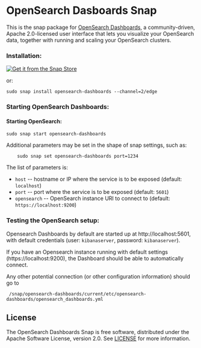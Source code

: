 # OpenSearch Dasboards Snap

[//]: # (<h1 align="center">)
[//]: # (  <a href="https://opensearch.org/">)
[//]: # (    <img src="https://opensearch.org/assets/brand/PNG/Logo/opensearch_logo_default.png" alt="OpenSearch" />)
[//]: # (  </a>)
[//]: # (  <br />)
[//]: # (</h1>)

This is the snap package for [OpenSearch Dashboards](https://opensearch.org/docs/latest/dashboards/), a
community-driven, Apache 2.0-licensed user interface that lets you visualize your OpenSearch data, together
with running and scaling your OpenSearch clusters.



### Installation:
[![Get it from the Snap Store](https://snapcraft.io/static/images/badges/en/snap-store-black.svg)](https://snapcraft.io/opensearch-dashboards)

or:
```
sudo snap install opensearch-dashboards --channel=2/edge
```

### Starting OpenSearch Dashboards:

#### Starting OpenSearch:
```
sudo snap start opensearch-dashboards
```
Additional parameters may be set in the shape of snap settings, such as:
```
    sudo snap set opensearch-dashboards port=1234
```
The list of parameters is:

 - `host` -- hostname or IP where the service is to be exposed (default: `localhost`)
 - `port` -- port where the service is to be exposed (default: `5601`)
 - `opensearch` -- OpenSearch instance URI to connect to (default: `https://localhost:9200`)

### Testing the OpenSearch setup:

Opensearch Dashboards by default are started up at http://localhost:5601, with default credentials
(user: `kibanaserver`, password: `kibanaserver`).

If you have an Opensearch instance running with default settings (https://localhost:9200), the Dashboard
should be able to automatically connect.

Any other potential connection (or other configuration information) should go to

```
 /snap/opensearch-dashboards/current/etc/opensearch-dashboards/opensearch_dashboards.yml
```

## License
The OpenSearch Dashboards Snap is free software, distributed under the Apache
Software License, version 2.0. See
[LICENSE](https://github.com/canonical/opensearch-dashboards-snap/blob/main/licenses/LICENSE-snap)
for more information.
